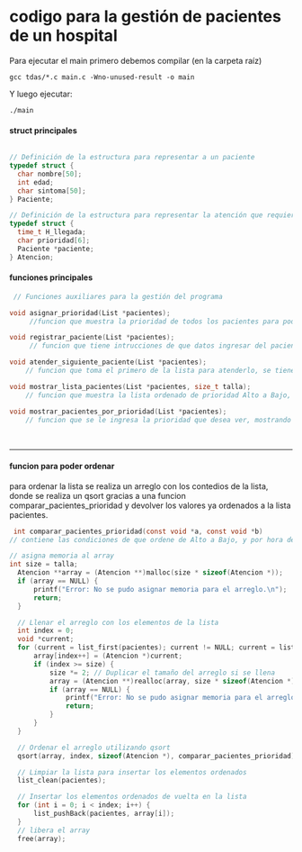 # codigo para la gestión de pacientes de un hospital  
Para ejecutar el main primero debemos compilar (en la carpeta raíz)
````
gcc tdas/*.c main.c -Wno-unused-result -o main
````

Y luego ejecutar:
````
./main
````
#### struct principales
````c

// Definición de la estructura para representar a un paciente
typedef struct {
  char nombre[50];
  int edad;
  char sintoma[50];
} Paciente;

// Definición de la estructura para representar la atención que requiere un paciente
typedef struct {
  time_t H_llegada;
  char prioridad[6];
  Paciente *paciente;
} Atencion;

````
#### funciones principales
````c
 // Funciones auxiliares para la gestión del programa

void asignar_prioridad(List *pacientes);
     //funcion que muestra la prioridad de todos los pacientes para poder ingresar el nombre del paciente y cambiar su prioridad, tiene que ser exactamente el nombre.

void registrar_paciente(List *pacientes);
     // funcion que tiene intrucciones de que datos ingresar del paciente, en caso contrario puede causar errores.

void atender_siguiente_paciente(List *pacientes);
    // funcion que toma el primero de la lista para atenderlo, se tiene que usar despues de usar la funcion mostrar_lista_pacientes para antenderlos en el orden adecuado.

void mostrar_lista_pacientes(List *pacientes, size_t talla);
    // funcion que muestra la lista ordenado de prioridad Alto a Bajo, donde usar un arreglo para poder ordenarlo con un qsort.

void mostrar_pacientes_por_prioridad(List *pacientes);
    // funcion que se le ingresa la prioridad que desea ver, mostrando todos los pacientes que tiene esa prioridad.

````
<br>
<hr>

#### funcion para poder ordenar
 para ordenar la lista se realiza un arreglo con los contedios de la lista, donde se realiza un qsort gracias a una funcion comparar_pacientes_prioridad y devolver los valores ya ordenados a la lista pacientes.
````c
 int comparar_pacientes_prioridad(const void *a, const void *b)
// contiene las condiciones de que ordene de Alto a Bajo, y por hora de llegada en el caso de que las prioridades coinciden.

// asigna memoria al array
int size = talla;
  Atencion **array = (Atencion **)malloc(size * sizeof(Atencion *));
  if (array == NULL) {
      printf("Error: No se pudo asignar memoria para el arreglo.\n");
      return;
  }

  // Llenar el arreglo con los elementos de la lista
  int index = 0;
  void *current;
  for (current = list_first(pacientes); current != NULL; current = list_next(pacientes)) {
      array[index++] = (Atencion *)current;
      if (index >= size) {
          size *= 2; // Duplicar el tamaño del arreglo si se llena
          array = (Atencion **)realloc(array, size * sizeof(Atencion *));
          if (array == NULL) {
              printf("Error: No se pudo asignar memoria para el arreglo.\n");
              return;
          }
      }
  }

  // Ordenar el arreglo utilizando qsort
  qsort(array, index, sizeof(Atencion *), comparar_pacientes_prioridad);

  // Limpiar la lista para insertar los elementos ordenados
  list_clean(pacientes);

  // Insertar los elementos ordenados de vuelta en la lista
  for (int i = 0; i < index; i++) {
      list_pushBack(pacientes, array[i]);
  }
  // libera el array
  free(array);
 
````

